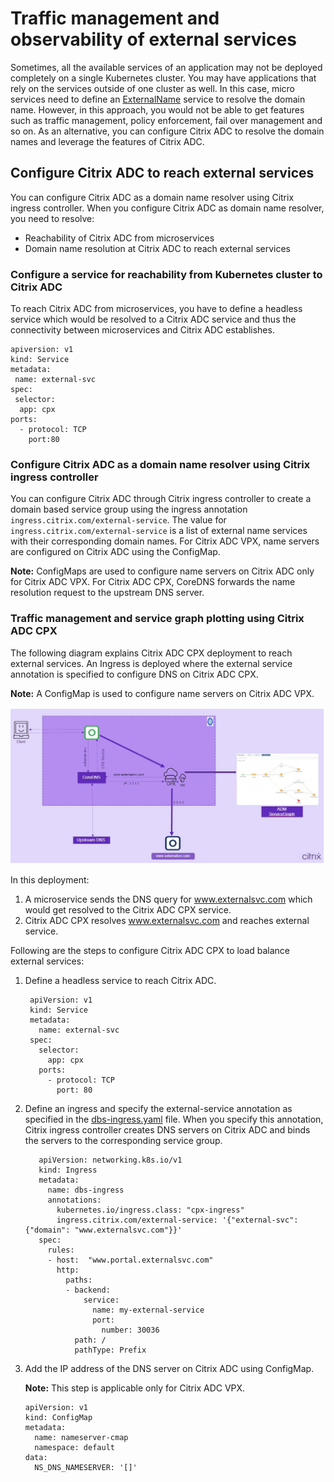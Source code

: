 # Traffic management and observability of external services

Sometimes, all the available services of an application may not be deployed completely on a single Kubernetes cluster. You may have applications that rely on the services outside of one cluster as well. In this case, micro services need to define an [ExternalName](https://kubernetes.io/docs/concepts/services-networking/service/#externalname) service to resolve the domain name. However, in this approach, you would not be able to get features such as traffic management, policy enforcement, fail over management and so on. As an alternative, you can configure Citrix ADC to resolve the domain names and leverage the features of Citrix ADC.

## Configure Citrix ADC to reach external services

You can configure Citrix ADC as a domain name resolver using Citrix ingress controller. When you configure Citrix ADC as domain name resolver, you need to resolve:

 - Reachability of Citrix ADC from microservices
 - Domain name resolution at Citrix ADC to reach external services

### Configure a service for reachability from Kubernetes cluster to Citrix ADC

To reach Citrix ADC from microservices, you have to define a headless service which would be resolved to a Citrix ADC service and thus the connectivity between microservices and Citrix ADC establishes.

    apiversion: v1
    kind: Service
    metadata: 
     name: external-svc
    spec:
     selector:
      app: cpx
    ports:
      - protocol: TCP
        port:80

### Configure Citrix ADC as a domain name resolver using Citrix ingress controller

You can configure Citrix ADC through Citrix ingress controller to create a domain based service group using the ingress annotation `ingress.citrix.com/external-service`. The value for `ingress.citrix.com/external-service` is a list of external name services with their corresponding domain names. For Citrix ADC VPX, name servers are configured on Citrix ADC using the ConfigMap.

**Note:** ConfigMaps are used to configure name servers on Citrix ADC only for Citrix ADC VPX. For Citrix ADC CPX, CoreDNS forwards the name resolution request to the upstream DNS server.

### Traffic management and service graph plotting using Citrix ADC CPX

The following diagram explains Citrix ADC CPX deployment to reach external services. An Ingress is deployed where the external service annotation is specified to configure DNS on Citrix ADC CPX.

**Note:**
A ConfigMap is used to configure name servers on Citrix ADC VPX.

![Traffic management and observability with Citrix ADC CPX](../media/cpx-traffic.png)

In this deployment:

1. A microservice sends the DNS query for www.externalsvc.com which would get resolved to the Citrix ADC CPX service.
2. Citrix ADC CPX resolves www.externalsvc.com and reaches external service.

Following are the steps to configure Citrix ADC CPX to load balance external services:

1. Define a headless service to reach Citrix ADC.

        apiVersion: v1
        kind: Service
        metadata:
          name: external-svc
        spec:
          selector:
            app: cpx
          ports:
            - protocol: TCP
              port: 80

1. Define an ingress and specify the external-service annotation as specified in the [dbs-ingress.yaml](https://github.com/citrix/citrix-k8s-ingress-controller/tree/master/example/load-balance/external/db-ingress.yaml) file. When you specify this annotation, Citrix ingress controller creates DNS servers on Citrix ADC and binds the servers to the corresponding service group.

          apiVersion: networking.k8s.io/v1
          kind: Ingress
          metadata:
            name: dbs-ingress
            annotations:
              kubernetes.io/ingress.class: "cpx-ingress"
              ingress.citrix.com/external-service: '{"external-svc": {"domain": "www.externalsvc.com"}}'
          spec:
            rules:
            - host:  "www.portal.externalsvc.com"
              http:
                paths:
                - backend:
                    service:
                      name: my-external-service
                      port:
                        number: 30036
                  path: /
                  pathType: Prefix

1. Add the IP address of the DNS server on Citrix ADC using ConfigMap.

   **Note:** This step is applicable only for Citrix ADC VPX.

    ```
    apiVersion: v1
    kind: ConfigMap
    metadata:
      name: nameserver-cmap
      namespace: default
    data:
      NS_DNS_NAMESERVER: '[]'
    ```
  